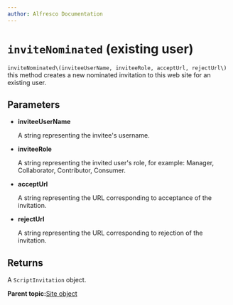 ```yaml
---
author: Alfresco Documentation
---
```


# `inviteNominated` \(existing user\)

`inviteNominated\(inviteeUserName, inviteeRole, acceptUrl, rejectUrl\)` this method creates a new nominated invitation to this web site for an existing user.

## Parameters

-   **inviteeUserName**

    A string representing the invitee's username.

-   **inviteeRole**

    A string representing the invited user's role, for example: Manager, Collaborator, Contributor, Consumer.

-   **acceptUrl**

    A string representing the URL corresponding to acceptance of the invitation.

-   **rejectUrl**

    A string representing the URL corresponding to rejection of the invitation.


## Returns

A `ScriptInvitation` object.

**Parent topic:**[Site object](../references/API-JS-Site.md)

